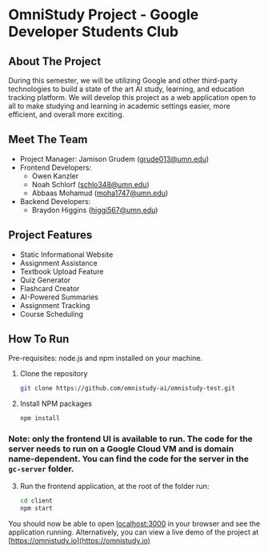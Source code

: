 # OmniStudy Project - Google Developer Students Club

## About The Project
During this semester, we will be utilizing Google and other third-party technologies to build a state of the art AI study, learning, and education tracking platform. We will develop this project as a web application open to all to make studying and learning in academic settings easier, more efficient, and overall more exciting.

## Meet The Team
* Project Manager: Jamison Grudem (grude013@umn.edu)
* Frontend Developers:
    * Owen Kanzler
    * Noah Schlorf (schlo348@umn.edu)
    * Abbaas Mohamud (moha1747@umn.edu)
* Backend Developers:
    * Braydon Higgins (higgi567@umn.edu)

## Project Features
* Static Informational Website
* Assignment Assistance
* Textbook Upload Feature
* Quiz Generator
* Flashcard Creator
* AI-Powered Summaries
* Assignment Tracking
* Course Scheduling

## How To Run
Pre-requisites: node.js and npm installed on your machine.
1. Clone the repository
    ```sh
    git clone https://github.com/omnistudy-ai/omnistudy-test.git
    ```

2. Install NPM packages
    ```sh
    npm install
    ```

### Note: only the frontend UI is available to run. The code for the server needs to run on a Google Cloud VM and is domain name-dependent. You can find the code for the server in the `gc-server` folder.
3. Run the frontend application, at the root of the folder run:
    ```sh
    cd client
    npm start
    ```

You should now be able to open [localhost:3000](localhost:3000) in your browser and see the application running.
Alternatively, you can view a live demo of the project at [https://omnistudy.io](https://omnistudy.io)